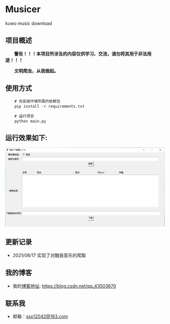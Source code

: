 # Musicer
kuwo music download


## 项目概述
&emsp;&emsp;**警告！！！本项目所涉及的内容仅供学习、交流，请勿将其用于非法用途！！！**

&emsp;&emsp;**文明爬虫，从我做起。**


## 使用方式
```
	# 先安装环境所需的依赖包
	pip install -r requirements.txt
```
```
	# 运行项目
	python main.py
```
## 运行效果如下:
![image](https://github.com/ssx12042/kwMusicer/blob/master/images/musicer.png)


## 更新记录
- 2021/08/17 实现了对酷我音乐的爬取

## 我的博客
- 我的[博客地址](https://blog.csdn.net/qq_43503670): https://blog.csdn.net/qq_43503670

## 联系我
- 邮箱：ssx12042@163.com